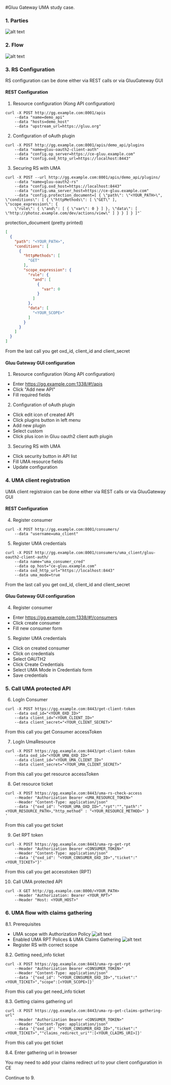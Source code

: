 #Gluu Gateway UMA study case.


### 1. Parties

![alt text](uma.png "Logo Title Text 1")

### 2. Flow
![alt text](flow.png "Logo Title Text 1")

### 3. RS Configuration
RS configuration can be done either via REST calls or via GluuGateway GUI
#### REST Configuration
1. Resource configuration (Kong API configuration)
````
curl -X POST http://gg.example.com:8001/apis 
    --data "name=demo_api" 
    --data "hosts=demo_host" 
    --data "upstream_url=https://gluu.org"
````

2. Configuration of oAuth plugin

````
curl -X POST http://gg.example.com:8001/apis/demo_api/plugins 
    --data "name=gluu-oauth2-client-auth" 
    --data "config.op_server=https://ce-gluu.example.com" 
    --data "config.oxd_http_url=https://localhost:8443"

````

3. Securing RS with UMA

````
curl -X POST --url http://gg.example.com:8001/apis/demo_api/plugins/ 
    --data "name=gluu-oauth2-rs" 
    --data "config.oxd_host=https://localhost:8443" 
    --data "config.uma_server_host=https://ce-gluu.example.com" 
    --data "config.protection_document=[ { \"path\": \"<YOUR_PATH>\", \"conditions\": [ { \"httpMethods\": [ \"GET\" ], \"scope_expression\": { 
    \"rule\": { \"and\": [ { \"var\": 0 } ] }, \"data\": [ \"http://photoz.example.com/dev/actions/view\" ] } } ] } ]"`
````

protection_document (pretty printed)
```json
[
  {
    "path": "<YOUR_PATH>",
    "conditions": [
      {
        "httpMethods": [
          "GET"
        ],
        "scope_expression": {
          "rule": {
            "and": [
              {
                "var": 0
              }
            ]
          },
          "data": [
            "<YOUR_SCOPE>"
          ]
        }
      }
    ]
  }
]
```
From the last call you get oxd_id, client_id and client_secret

#### Gluu Gateway GUI configuration
1. Resource configuration (Kong API configuration)
* Enter https://gg.example.com:1338/#!/apis
* Click "Add new API"
* Fill required fields

2. Configuration of oAuth plugin
* Click edit icon of created API
* Click plugins button in left menu
* Add new plugin
* Select custom
* Click plus icon in Gluu oauth2 client auth plugin

3. Securing RS with UMA
* Click security button in API list
* Fill UMA resource fields
* Update configuration

### 4. UMA client registration
UMA client registraion can be done either via REST calls or via GluuGateway GUI

#### REST Configuration
4. Register consumer
````
curl -X POST http://gg.example.com:8001/consumers/ 
    --data "username=uma_client"
````
5. Register UMA credentials
````
curl -X POST http://gg.example.com:8001/consumers/uma_client/gluu-oauth2-client-auth/ 
    --data name="uma_consumer_cred" 
    --data op_host="ce-gluu.example.com" 
    --data oxd_http_url="https://localhost:8443" 
    --data uma_mode=true
````
From the last call you get oxd_id, client_id and client_secret
#### Gluu Gateway GUI configuration
4. Register consumer
* Enter https://gg.example.com:1338/#!/consumers
* Click create consumer
* Fill new consumer form

5. Register UMA credentials
* Click on created consumer
* Click on credentials
* Select OAUTH2
* Click Create Credentials
* Select UMA Mode in Credentials form
* Save credentials


### 5. Call UMA protected API
6. LogIn Consumer
 ````
 curl -X POST https://gg.example.com:8443/get-client-token 
     --data oxd_id="<YOUR_OXD_ID>" 
     --data client_id="<YOUR_CLIENT_ID>" 
     --data client_secret="<YOUR_CLIENT_SECRET>" 
 ````
 From this call you get Consumer accessToken

 7. LogIn UmaResource
  ````
  curl -X POST https://gg.example.com:8443/get-client-token 
      --data oxd_id="<YOUR_UMA_OXD_ID>" 
      --data client_id="<YOUR_UMA_CLIENT_ID>" 
      --data client_secret="<YOUR_UMA_CLIENT_SECRET>" 
  ````
From this call you get resource accessToken

8. Get resource ticket
  ````
  curl -X POST https://gg.example.com:8443/uma-rs-check-access
      --Header "Authorization Bearer <UMA_RESOURCE_TOKEN>"
      --Header "Content-Type: application/json" 
      --data '{"oxd_id": "<YOUR_UMA_OXD_ID>","rpt":"","path":"<YOUR_RESOURCE_PATH>,"http_method" : "<YOUR_RESOURCE_METHOD>" }
'
  ````
 From this call you get ticket
  
9. Get RPT token
  ````
  curl -X POST https://gg.example.com:8443/uma-rp-get-rpt
      --Header "Authorization Bearer <CONSUMER_TOKEN>"
      --Header "Content-Type: application/json" 
      --data '{"oxd_id": "<YOUR_CONSUMER_OXD_ID>","ticket":"<YOUR_TICKET>"}'
````
From this call you get accesstoken (RPT)

10. Call UMA protected API
  ````
  curl -X GET http://gg.example.com:8000/<YOUR_PATH>
      --Header "Authorization: Bearer <YOUR_RPT>"
      --Header "Host: <YOUR_HOST>" 
````

### 6. UMA flow with claims gathering
8.1. Prerequisites 
* UMA scope with Authorization Policy 
![alt text](uma_scope.png "Logo Title Text 1")
* Enabled UMA RPT Polices & UMA Claims Gathering
![alt text](scripts.png "Logo Title Text 1")
* Register RS with correct scope

8.2. Getting need_info ticket
  ````
  curl -X POST https://gg.example.com:8443/uma-rp-get-rpt
      --Header "Authorization Bearer <CONSUMER_TOKEN>"
      --Header "Content-Type: application/json" 
      --data '{"oxd_id": "<YOUR_CONSUMER_OXD_ID>","ticket":"<YOUR_TICKET>","scope":[<YOUR_SCOPE>]}'
````
From this call you get need_info ticket

8.3. Getting claims gathering url
  ````
  curl -X POST https://gg.example.com:8443/uma-rp-get-claims-gathering-url"
      --Header "Authorization Bearer <CONSUMER_TOKEN>"
      --Header "Content-Type: application/json" 
      --data '{"oxd_id": "<YOUR_CONSUMER_OXD_ID>","ticket":"<YOUR_TICKET>",""claims_redirect_uri"":[<YOUR_CLAIMS_URI>]}'
````
From this call you get ticket

8.4. Enter gathering url in browser
    
You may need to add your claims redirect url to your client configuration in CE

Continue to 9.